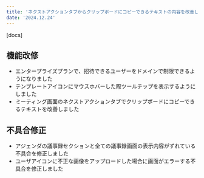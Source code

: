 ```yaml
---
title: 'ネクストアクションタブからクリップボードにコピーできるテキストの内容を改善しました。その他機能改修、不具合の修正を行いました。'
date: '2024.12.24'
---
```


[docs]

## 機能改修

- エンタープライズプランで、招待できるユーザーをドメインで制限できるようになりました
- テンプレートアイコンにマウスホバーした際ツールチップを表示するようにしました
- ミーティング画面のネクストアクションタブでクリップボードにコピーできるテキストを改善しました

## 不具合修正

- アジェンダの議事録セクションと全ての議事録画面の表示内容がずれている不具合を修正しました
- ユーザアイコンに不正な画像をアップロードした場合に画面がエラーする不具合を修正しました
